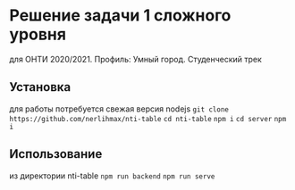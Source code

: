 # Решение задачи 1 сложного уровня
для ОНТИ 2020/2021. Профиль: Умный город. Студенческий трек

## Установка
для работы потребуется свежая версия nodejs 
```git clone https://github.com/nerlihmax/nti-table```
```cd nti-table```
```npm i```
```cd server```
```npm i```

## Использование
из директории nti-table
```npm run backend```
```npm run serve```